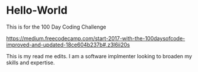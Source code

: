 # Hello-World
This is for the 100 Day Coding Challenge

https://medium.freecodecamp.com/start-2017-with-the-100daysofcode-improved-and-updated-18ce604b237b#.z3l6ii20s

This is my read me edits. I am a software implmenter looking to broaden my skills and expertise. 
